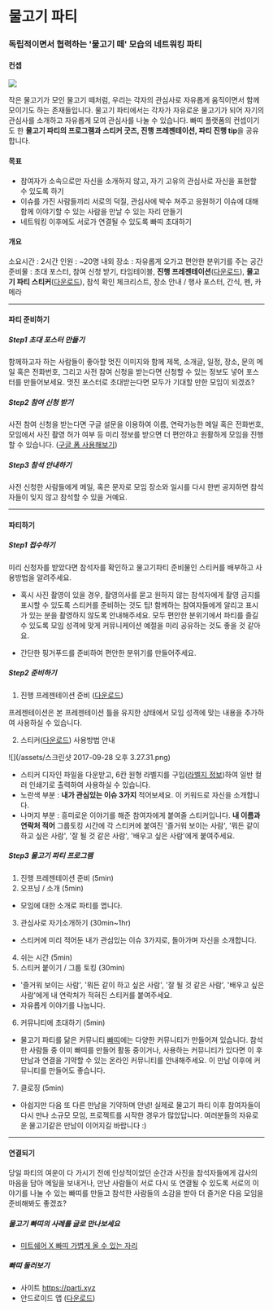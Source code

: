 # 물고기 파티 
### 독립적이면서 협력하는 '물고기 떼' 모습의 네트워킹 파티


#### 컨셉 

![](https://media.giphy.com/media/1NKKr206A1jy0/giphy.gif)

작은 물고기가 모인 물고기 떼처럼, 우리는 각자의 관심사로 자유롭게 움직이면서 함께 모이기도 하는 존재들입니다. 물고기 파티에서는 각자가 자유로운 물고기가 되어 자기의 관심사를 소개하고 자유롭게 모여 관심사를 나눌 수 있습니다. 빠띠 플랫폼의 컨셉이기도 한 **물고기 파티의 프로그램과 스티커 굿즈, 진행 프레젠테이션, 파티 진행 tip**을 공유합니다. 

#### 목표
- 참여자가 소속으로만 자신을 소개하지 않고, 자기 고유의 관심사로 자신을 표현할 수 있도록 하기
- 이슈를 가진 사람들끼리 서로의 덕질, 관심사에 박수 쳐주고 응원하기
이슈에 대해 함께 이야기할 수 있는 사람을 만날 수 있는 자리 만들기
- 네트워킹 이후에도 서로가 연결될 수 있도록 빠띠 초대하기 
 
#### 개요 
소요시간 : 2시간 
인원 : ~20명 내외 
장소 : 자유롭게 오가고 편안한 분위기를 주는 공간 
준비물 : 초대 포스터, 참여 신청 받기, 타임테이블, **진행 프레젠테이션**([다운로드](https://drive.google.com/open?id=0B1fCwOawxIhHeGlObDJ6ZUFoeTA)), **물고기 파티 스티커**([다운로드](https://drive.google.com/open?id=0B1fCwOawxIhHOWR4RUJVVnEyajQ)), 참석 확인 체크리스트, 장소 안내 / 행사 포스터, 간식, 펜, 카메라 

_____ 

#### 파티 준비하기 

##### Step1 초대 포스터 만들기 
함께하고자 하는 사람들이 좋아할 멋진 이미지와 함께 제목, 소개글, 일정, 장소, 문의 메일 혹은 전화번호, 그리고 사전 참여 신청을 받는다면 신청할 수 있는 정보도 넣어 포스터를 만들어보세요. 멋진 포스터로 초대받는다면 모두가 기대할 만한 모임이 되겠죠?

##### Step2 참여 신청 받기 
사전 참여 신청을 받는다면 구글 설문을 이용하여 이름, 연락가능한 메일 혹은 전화번호, 모임에서 사진 촬영 허가 여부 등 미리 정보를 받으면 더 편안하고 원활하게 모임을 진행할 수 있습니다. ([구글 폼 사용해보기](https://www.google.com/intl/ko_kr/forms/about/)) 

##### Step3 참석 안내하기 
사전 신청한 사람들에게 메일, 혹은 문자로 모임 장소와 일시를 다시 한번 공지하면 참석자들이 잊지 않고 참석할 수 있을 거예요.

_____

#### 파티하기 

##### Step1 접수하기  
미리 신청자를 받았다면 참석자를 확인하고 물고기파티 준비물인 스티커를 배부하고 사용방법을 알려주세요. 

- 혹시 사진 촬영이 있을 경우, 촬영의사를 묻고 원하지 않는 참석자에게 촬영 금지를 표시할 수 있도록 스티커를 준비하는 것도 팁! 함께하는 참여자들에게 알리고 표시가 있는 분을 촬영하지 않도록 안내해주세요. 모두 편안한 분위기에서 파티를 즐길 수 있도록 모임 성격에 맞게 커뮤니케이션 예절을 미리 공유하는 것도 좋을 것 같아요. 

- 간단한 핑거푸드를 준비하여 편안한 분위기를 만들어주세요.

##### Step2 준비하기

1. 진행 프레젠테이션 준비 ([다운로드](https://drive.google.com/open?id=0B1fCwOawxIhHOWR4RUJVVnEyajQ)) 

 프레젠테이션은 본 프레젠테이션 틀을 유지한 상태에서 모임 성격에 맞는 내용을 추가하여 사용하실 수 있습니다. 
 
2. 스티커([다운로드](https://drive.google.com/open?id=0B1fCwOawxIhHOWR4RUJVVnEyajQ)) 사용방법 안내 

![](/assets/스크린샷 2017-09-28 오후 3.27.31.png)

- 스티커 디자인 파일을 다운받고, 6칸 원형 라벨지를 구입([라벨지 정보](http://m.label.kr/store/goodsDesc.aspx?pclass2=506))하여 일반 컬러 인쇄기로 출력하여 사용하실 수 있습니다.  
- 노란색 부분 : **내가 관심있는 이슈 3가지** 적어보세요. 이 키워드로 자신을 소개합니다. 
- 나머지 부분 : 흥미로운 이야기를 해준 참여자에게
붙여줄 스티커입니다. **내 이름과 연락처 적어** 그룹토킹 시간에 각 스티커에 붙여진 '즐거워 보이는 사람', '뭐든 같이 하고 싶은 사람', '잘 될 것 같은 사람', '배우고 싶은 사람'에게 붙여주세요. 



##### Step3 물고기 파티 프로그램

1. 진행 프레젠테이션 준비 (5min)
2. 오프닝 / 소개 (5min)
 - 모임에 대한 소개로 파티를 엽니다. 
3. 관심사로 자기소개하기 (30min~1hr)
 - 스티커에 미리 적어둔 내가 관심있는 이슈 3가지로, 돌아가며 자신을 소개합니다. 
4. 쉬는 시간 (5min)
5. 스티커 붙이기 / 그룹 토킹 (30min)
 - '즐거워 보이는 사람', '뭐든 같이 하고 싶은 사람', '잘 될 것 같은 사람', '배우고 싶은 사람'에게 내 연락처가 적혀진 스티커를 붙여주세요.
 - 자유롭게 이야기를 나눕니다.
6. 커뮤니티에 초대하기 (5min)
 - 물고기 파티를 닮은 커뮤니티 [빠띠](https://parti.xyz)에는 다양한 커뮤니티가 만들어져 있습니다. 참석한 사람들 중 이미 빠띠를 만들어 활동 중이거나, 사용하는 커뮤니티가 있다면 이 후 만남과 연결을 기약할 수 있는 온라인 커뮤니티를 안내해주세요. 이 만남 이후에 커뮤니티를 만들어도 좋습니다. 
7. 클로징 (5min)
 - 아쉽지만 다음 또 다른 만남을 기약하며 안녕! 실제로 물고기 파티 이후 참여자들이 다시 만나 소규모 모임, 프로젝트를 시작한 경우가 많았답니다. 여러분들의 자유로운 물고기같은 만남이 이어지길 바랍니다 :) 

_____

#### 연결되기 
당일 파티의 여운이 다 가시기 전에 인상적이었던 순간과 사진을 참석자들에게 감사의 마음을 담아 메일을 보내거나, 만난 사람들이 서로 다시 또 연결될 수 있도록 서로의 이야기를 나눌 수 있는 빠띠를 만들고 참석한 사람들의 소감을 받아 더 즐거운 다음 모임을 준비해봐도 좋겠죠? 

##### 물고기 빠띠의 사례를 글로 만나보세요 
- [미트쉐어 X 빠띠 가볍게 올 수 있는 자리](https://goo.gl/afPFK8) 

##### 빠띠 둘러보기  
- 사이트 https://parti.xyz
- 안드로이드 앱 ([다운로드](https://play.google.com/store/apps/details?id=xyz.parti.catan)) 

